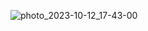 ![photo_2023-10-12_17-43-00](https://github.com/stellarhk/chatgpt/assets/128345288/2fb6bf88-4056-435a-81df-4534bcffeb4a)

